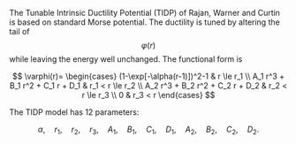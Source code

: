 The Tunable Intrinsic Ductility Potential (TIDP) of Rajan, Warner and Curtin is based on standard Morse potential. The ductility is tuned by altering the tail of $$\varphi(r)$$ while leaving the energy well unchanged. The functional form is

$$
\varphi(r)=
\begin{cases}
(1-\exp[-\alpha(r-1)])^2-1 & r \le r_1 \\
A_1 r^3 + B_1 r^2 + C_1 r + D_1 & r_1 < r \le r_2 \\
A_2 r^3 + B_2 r^2 + C_2 r + D_2 & r_2 < r \le r_3 \\
0 & r_3 < r
\end{cases}
$$

The TIDP model has 12 parameters: 

$$\alpha, \quad r_1, \quad r_2, \quad r_3, \quad A_1, \quad B_1, \quad C_1, \quad D_1, \quad A_2, \quad B_2, \quad C_2, \quad D_2.$$
